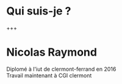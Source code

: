 # Qui suis-je ? 

+++

# Nicolas Raymond 

Diplomé à l'iut de clermont-ferrand en 2016 <br/>
Travail maintenant à CGI clermont